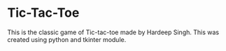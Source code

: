 # Tic-Tac-Toe
This is the classic game of Tic-tac-toe made by Hardeep Singh. This was created using python and tkinter module.
